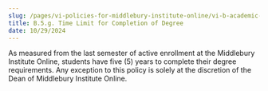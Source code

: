 ```yaml
---
slug: /pages/vi-policies-for-middlebury-institute-online/vi-b-academic-policies/b-5-grades-credits-academic-policies/b-5-g-time-limit-for-completion
title: B.5.g. Time Limit for Completion of Degree
date: 10/29/2024
---
```

As measured from the last semester of active enrollment at the Middlebury Institute Online, students have five (5) years to complete their degree requirements. Any exception to this policy is solely at the discretion of the Dean of Middlebury Institute Online.
